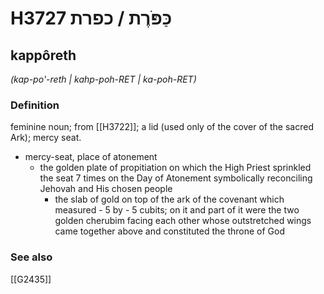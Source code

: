# H3727 כַּפֹּרֶת / כפרת

## kappôreth

_(kap-po'-reth | kahp-poh-RET | ka-poh-RET)_

### Definition

feminine noun; from [[H3722]]; a lid (used only of the cover of the sacred Ark); mercy seat.

- mercy-seat, place of atonement
    - the golden plate of propitiation on which the High Priest sprinkled the seat 7 times on the Day of Atonement symbolically reconciling Jehovah and His chosen people
        - the slab of gold on top of the ark of the covenant which measured - 5 by - 5 cubits; on it and part of it were the two golden cherubim facing each other whose outstretched wings came together above and constituted the throne of God
### See also

[[G2435]]

